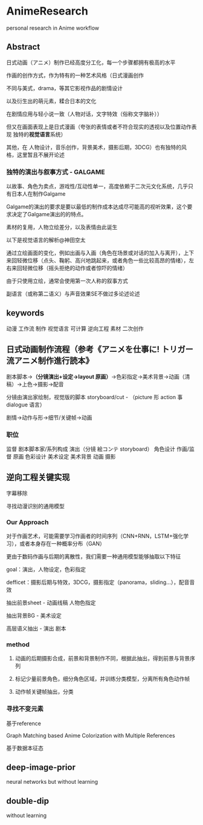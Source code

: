 # AnimeResearch
personal research in Anime workflow

## Abstract
日式动画（アニメ）制作已经高度分工化，每一个步骤都拥有极高的水平

作画的创作方式，作为特有的一种艺术风格（日式漫画创作

不同与美式，drama，等其它影视作品的剧情设计


以及衍生出的萌元素，糅合日本的文化


在剧情应用与轻小说一致（人物对话，文字特效（俗称文字脑补））

但又在画面表现上是日式漫画（夸张的表情或者不符合现实的透视以及位置动作表现 独特的**视觉语言**系统）

其他，在 人物设计，音乐创作，背景美术，摄影后期，3DCG）也有独特的风格，这里暂且不展开论述

### 独特的演出与叙事方式 - GALGAME
以故事、角色为卖点，游戏性/互动性单一，高度依赖于二次元文化系统，几乎只有日本人在制作Galgame

Galgame的演出的要求是要以最低的制作成本达成尽可能高的视听效果，这个要求决定了Galgame演出的的特点。 

素材的复用，人物立绘差分，以及表情由此诞生

以下是视觉语言的解析@神田空太

通过立绘画面的变化，例如出画与入画（角色在场景或对话的加入与离开），上下来回轻微位移（点头、鞠躬、高兴地跳起来，或者角色一些比较高昂的情绪），左右来回轻微位移（摇头拒绝的动作或者惊吓的情绪）

由于只使用立绘，通常会使用第一次人称的叙事方式

副语言（或称第二语义）与声音效果SE不做过多论述论述

## keywords
动漫 工作流 制作 视觉语言 可计算 逆向工程 素材 二次创作

## 日式动画制作流程（参考《アニメを仕事に! トリガー流アニメ制作進行読本》
剧本脚本->**（分镜演出+设定->layout 原画）**->色彩指定->美术背景->动画（清稿）->上色->摄影->配音

分镜由演出家绘制，视觉版的脚本 storyboard/cut - （picture 形 action 事 dialogue 语言）

剧情->动作与形->细节/关键帧->动画

### 职位
监督
剧本脚本家/系列构成
演出（分镜 絵コンテ storyboard）
角色设计
作画/监督
原画
色彩设计
美术设定
美术背景
动画
摄影

## 逆向工程关键实现
字幕移除

寻找动漫识别的通用模型

### Our Approach
对于作画艺术，可能需要学习作画者的时间序列（CNN+RNN，LSTM+强化学习），或者本身存在一种概率分布（GAN）

更由于数码作画与后期的离散性，我们需要一种通用模型能够抽取以下特征


goal：演出，人物设定，色彩指定

defficet：摄影后期与特效，3DCG，摄影指定（panorama，sliding...），配音音效

抽出前景sheet - 动画线稿 人物色指定

抽出背景BG - 美术设定

高层语义抽出 - 演出 剧本

### method
1. 动画的后期摄影合成，前景和背景制作不同，根据此抽出，得到前景与背景序列

2. 标记少量前景角色，细分角色区域，并训练分类模型，分离所有角色动作帧

3. 动作帧关键帧抽出，分类

### 寻找不变元素
基于reference

Graph Matching based Anime Colorization with Multiple References

基于数据本征态
## deep-image-prior
neural networks but without learning

## double-dip
without learning

